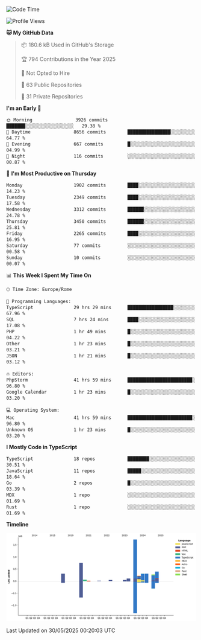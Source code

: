 <!--START_SECTION:waka-->
![Code Time](http://img.shields.io/badge/Code%20Time-6%2C057%20hrs%2053%20mins-blue)

![Profile Views](http://img.shields.io/badge/Profile%20Views-0-blue)

**🐱 My GitHub Data** 

> 📦 180.6 kB Used in GitHub's Storage 
 > 
> 🏆 794 Contributions in the Year 2025
 > 
> 🚫 Not Opted to Hire
 > 
> 📜 63 Public Repositories 
 > 
> 🔑 31 Private Repositories 
 > 
**I'm an Early 🐤** 

```text
🌞 Morning                3926 commits        ███████░░░░░░░░░░░░░░░░░░   29.38 % 
🌆 Daytime                8656 commits        ████████████████░░░░░░░░░   64.77 % 
🌃 Evening                667 commits         █░░░░░░░░░░░░░░░░░░░░░░░░   04.99 % 
🌙 Night                  116 commits         ░░░░░░░░░░░░░░░░░░░░░░░░░   00.87 % 
```
📅 **I'm Most Productive on Thursday** 

```text
Monday                   1902 commits        ████░░░░░░░░░░░░░░░░░░░░░   14.23 % 
Tuesday                  2349 commits        ████░░░░░░░░░░░░░░░░░░░░░   17.58 % 
Wednesday                3312 commits        ██████░░░░░░░░░░░░░░░░░░░   24.78 % 
Thursday                 3450 commits        ██████░░░░░░░░░░░░░░░░░░░   25.81 % 
Friday                   2265 commits        ████░░░░░░░░░░░░░░░░░░░░░   16.95 % 
Saturday                 77 commits          ░░░░░░░░░░░░░░░░░░░░░░░░░   00.58 % 
Sunday                   10 commits          ░░░░░░░░░░░░░░░░░░░░░░░░░   00.07 % 
```


📊 **This Week I Spent My Time On** 

```text
🕑︎ Time Zone: Europe/Rome

💬 Programming Languages: 
TypeScript               29 hrs 29 mins      █████████████████░░░░░░░░   67.96 % 
SQL                      7 hrs 24 mins       ████░░░░░░░░░░░░░░░░░░░░░   17.08 % 
PHP                      1 hr 49 mins        █░░░░░░░░░░░░░░░░░░░░░░░░   04.22 % 
Other                    1 hr 23 mins        █░░░░░░░░░░░░░░░░░░░░░░░░   03.21 % 
JSON                     1 hr 21 mins        █░░░░░░░░░░░░░░░░░░░░░░░░   03.12 % 

🔥 Editors: 
PhpStorm                 41 hrs 59 mins      ████████████████████████░   96.80 % 
Google Calendar          1 hr 23 mins        █░░░░░░░░░░░░░░░░░░░░░░░░   03.20 % 

💻 Operating System: 
Mac                      41 hrs 59 mins      ████████████████████████░   96.80 % 
Unknown OS               1 hr 23 mins        █░░░░░░░░░░░░░░░░░░░░░░░░   03.20 % 
```

**I Mostly Code in TypeScript** 

```text
TypeScript               18 repos            ████████░░░░░░░░░░░░░░░░░   30.51 % 
JavaScript               11 repos            █████░░░░░░░░░░░░░░░░░░░░   18.64 % 
Go                       2 repos             █░░░░░░░░░░░░░░░░░░░░░░░░   03.39 % 
MDX                      1 repo              ░░░░░░░░░░░░░░░░░░░░░░░░░   01.69 % 
Rust                     1 repo              ░░░░░░░░░░░░░░░░░░░░░░░░░   01.69 % 
```



**Timeline**

![Lines of Code chart](https://raw.githubusercontent.com/frnwtr/frnwtr/main/assets/bar_graph.png)


 Last Updated on 30/05/2025 00:20:03 UTC
<!--END_SECTION:waka-->